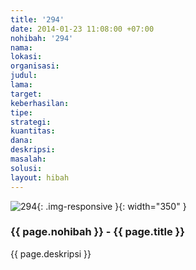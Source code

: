 ```yaml
---
title: '294'
date: 2014-01-23 11:08:00 +07:00
nohibah: '294'
nama: 
lokasi: 
organisasi: 
judul: 
lama: 
target: 
keberhasilan: 
tipe: 
strategi: 
kuantitas: 
dana: 
deskripsi: 
masalah: 
solusi: 
layout: hibah
---
```


![294](/static/img/hibahcms/294.png){: .img-responsive }{: width="350" }

### {{ page.nohibah }} - {{ page.title }}

{{ page.deskripsi }}
